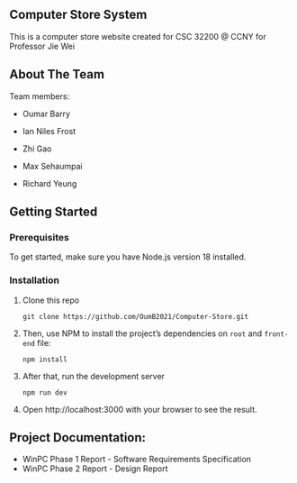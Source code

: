 <!-- ABOUT THE PROJECT -->
## Computer Store System
This is a computer store website created for CSC 32200 @ CCNY for Professor Jie Wei

<!-- ABOUT THE TEAM -->
## About The Team
Team members:
* Oumar Barry

* Ian Niles Frost

* Zhi Gao

* Max Sehaumpai

* Richard Yeung

<!-- GETTING STARTED -->
## Getting Started

### Prerequisites

To get started, make sure you have Node.js version 18 installed.

### Installation

1. Clone this repo
   ```
   git clone https://github.com/OumB2021/Computer-Store.git
   ```
2. Then, use NPM to install the project’s dependencies on ```root``` and ```front-end``` file:
   ```
   npm install
   ```
4. After that, run the development server
   ```
   npm run dev
   ```
5. Open http://localhost:3000 with your browser to see the result.

<!-- PROJECT DOCUMENTATION -->
## Project Documentation:
* WinPC Phase 1 Report - Software Requirements Specification 
* WinPC Phase 2 Report - Design Report
